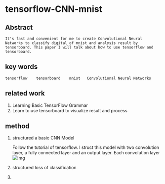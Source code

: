 # tensorflow-CNN-mnist

## Abstract

    It's fast and convenient for me to create Convolutional Neural Networks to classify digital of mnist and analysis result by tensorboard. This paper I will talk about how to use tensorflow and tensorboard.

## key words

    tensorflow    tensorboard    mnist   Convolutional Neural Networks

## related work

1. Learning Basic TensorFlow Grammar
2. Learn to use tensorboard to visualize result and process

## method

1. structured a basic CNN Model

    Follow the tutorial of tensorflow. I struct this model with two convolution layer, a fully connected layer and an output layer. Each convolution layer
 ![img](https://github.com/dailybudushu/img/blob/master/cnn-struct.png?raw=true)

2. structured loss of classification
3. 
